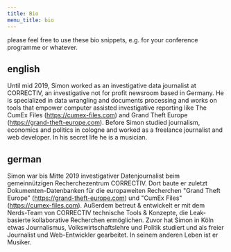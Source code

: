 ```yaml
---
title: Bio
menu_title: bio
---
```


please feel free to use these bio snippets, e.g. for your conference programme
or whatever.

## english

Until mid 2019, Simon worked as an investigative data journalist at CORRECTIV,
an investigative not for profit newsroom based in Germany. He is specialized in
data wrangling and documents processing and works on tools that empower
computer assisted investigative reporting like The CumEx Files
(https://cumex-files.com) and Grand Theft Europe
(https://grand-theft-europe.com). Before Simon studied journalism, economics
and politics in cologne and worked as a freelance journalist and web developer.
In his secret life he is a musician.

## german

Simon war bis Mitte 2019 investigativer Datenjournalist beim gemeinnützigen
Recherchezentrum CORRECTIV. Dort baute er zuletzt Dokumenten-Datenbanken für
die europaweiten Recherchen "Grand Theft Europe"
(https://grand-theft-europe.com) und "CumEx Files" (https://cumex-files.com).
Außerdem betreut & entwickelt er mit dem Nerds-Team von CORRECTIV technische
Tools & Konzepte, die Leak-basierte kollaborative Recherchen ermöglichen. Zuvor
hat Simon in Köln etwas Journalismus, Volkswirtschaftslehre und Politik
studiert und als freier Journalist und Web-Entwickler gearbeitet. In seinem
anderen Leben ist er Musiker.

